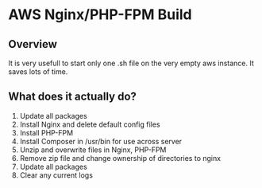 # AWS Nginx/PHP-FPM Build

## Overview
It is very usefull to start only one .sh file on the very empty aws instance. It saves lots of time.

## What does it actually do?

1. Update all packages
2. Install Nginx and delete default config files
3. Install PHP-FPM 
4. Install Composer in /usr/bin for use across server
5. Unzip and overwrite files in Nginx, PHP-FPM
8. Remove zip file and change ownership of directories to nginx
9. Update all packages
10. Clear any current logs